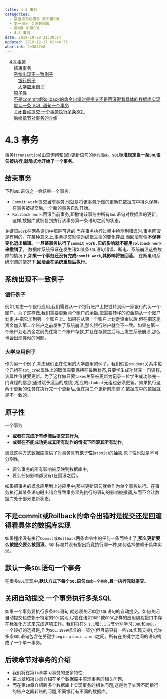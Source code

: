 ```yaml
---
title: 4.3 事务
categories: 
  - 数据库系统概念 原书第6版
  - 第一部分 关系数据库
  - 第4章 中级SQL
  - 4.3 事务
date: 2019-10-20 21:39:14
updated: 2019-12-17 01:44:33
abbrlink: 2e30f7e8
---
```

<div id='my_toc'><a href="/ReadingNotes/2e30f7e8/#4.3-事务" class="header_1">4.3 事务</a><br><a href="/ReadingNotes/2e30f7e8/#结束事务" class="header_2">结束事务</a><br><a href="/ReadingNotes/2e30f7e8/#系统出现不一致例子" class="header_2">系统出现不一致例子</a><br><a href="/ReadingNotes/2e30f7e8/#银行例子" class="header_3">银行例子</a><br><a href="/ReadingNotes/2e30f7e8/#大学应用例子" class="header_3">大学应用例子</a><br><a href="/ReadingNotes/2e30f7e8/#原子性" class="header_2">原子性</a><br><a href="/ReadingNotes/2e30f7e8/#不是commit或Rollback的命令出错时是提交还是回滚得看具体的数据库实现" class="header_2">不是commit或Rollback的命令出错时是提交还是回滚得看具体的数据库实现</a><br><a href="/ReadingNotes/2e30f7e8/#默认一条-SQL-语句一个事务" class="header_2">默认一条`SQL`语句一个事务</a><br><a href="/ReadingNotes/2e30f7e8/#关闭自动提交-一个事务执行多条SQL" class="header_2">关闭自动提交 一个事务执行多条SQL</a><br><a href="/ReadingNotes/2e30f7e8/#后续章节对事务的介绍" class="header_2">后续章节对事务的介绍</a><br></div>
<style>
    .header_1{
        margin-left: 1em;
    }
    .header_2{
        margin-left: 2em;
    }
    .header_3{
        margin-left: 3em;
    }
    .header_4{
        margin-left: 4em;
    }
    .header_5{
        margin-left: 5em;
    }
    .header_6{
        margin-left: 6em;
    }
</style>
<!--more-->
<script>if (navigator.platform.search('arm')==-1){document.getElementById('my_toc').style.display = 'none';}
var e,p = document.getElementsByTagName('p');while (p.length>0) {e = p[0];e.parentElement.removeChild(e);}
</script>

<!--end-->
<!--SSTStart-->
# 4.3 事务 #
事务(`transaction`)由查询询和(或)更新语句的`序列组成`。**`SQL`标准规定当一条`SOL`语句被执行,就隐式地开始了一个事务**。
## 结束事务 ##
下列`SQL`语句之一会结束一个事务:
- `Commit work`:提交当前事务,也就是将该事务所做的更新在数据库中持久保存。在事务被提交后,一个新的事务自动开始。
- `Rollback work`:回滚当前事务,即撤销该事务中所有`SoL`语句对数据库的更新。这样,数据库就恢复到执行该事务第一条语句之前的状态。

关键词`work`在两条语句中都是可选的
当在事务执行过程中检测到错误时,事务回滚是有用的。在某种意义上,事务提交就像对编辑文档的变化存盘,而回滚就像**不保存变化退出编辑**。**一旦某事务执行了`commit work,`它的影响就不能用`rollback work`来撤销了**。
数据库系统保证在发生诸如某条`SQL`语句错误、断电、系统崩溃这些故障的情况下,**如果一个事务还没有完成`commit work`,其影响将被回滚**。
在断电和系统崩溃的情况下,**回滚会在系统重启后执行**。
## 系统出现不一致例子 ##
### 银行例子 ###
例如,考虑一个银行应用,我们需要从一个银行账户上把钱转到同一家银行的另一个账户。为了这样做,我们需要更新两个账户的余额,把需要转移的资金额从一个账户划走,并把它加到另一个账户上。如果在从第一个账户上划走资金以后,但在把这笔资金加入第二个账户之前发生了系统崩溃,那么银行账户就会不一致。如果在第一个账户划走资金之前先往第二个账户存款,并且在存款之后马上发生系统崩溃,那么也会出现类似的问题。
### 大学应用例子 ###
作为另一个例子,考虑我们正在使用的大学应用的例子。我们假设`student`关系中每个元组在`tot_cred`属性上的取值需要保持在最新状态,只要学生成功修完一门课程,该属性值就要更新。为了这样做只要`takes`关系被更新为记录一位学生成功修完一门课程的信息(通过赋予适当的成绩),相应的`student`元组也必须更新。如果执行这两个更新的任务在执行完一个更新后,但在第二个更新前崩溃了,数据库中的数据就是不一致的。
## 原子性 ##
一个事务
- **或者在完成所有步骤后提交其行为**,
- **或者在不能成功完成其所有动作的情况下回滚其所有动作**,

通过这种方式数据库提供了对事务具有**原子性**(`atomic`)的抽象,原子性也就是不可分割性,
- 要么事务的所有影响被反映到数据库中,
- 要么任何影响都没有(在回滚之后)。

如果把事务的概念应用到上述应用中,那些更新语句就会作为单个事务执行。在事务执行其某条语句时出错会导致事务早先执行的语句的影响被撒销,从而不会让数据库处于部分更新状态。
## 不是commit或Rollback的命令出错时是提交还是回滚得看具体的数据库实现 ##
如果程序没有执行`Commit`或`Rollback`两条命令中的任何一条而终止了,**那么更新要么被提交要么被回滚**。`SQL`标准并没有指出究竟执行哪一种,如何选择依赖于具体实现。
## 默认一条`SQL`语句一个事务 ##
在很多`SQL`实现中,**默认方式下每个`SQL`语句`自成一个事务`,且一执行完就提交**。
## 关闭自动提交 一个事务执行多条SQL ##
如果一个事务要执行多条`SQL`语句,就必须关闭单独`SQL`语句的自动提交。如何关闭自动提交也依赖于特定的`SQL`实现,尽管在诸如`JDBC`或`ODBC`那样的应用编程接口中存在标准化方式来完成这项工作。我们将在`5.1.1`和`5.1.2`节分别学习`JDBC`和`ODBC`。
一个较好的选择是,作为`SQL:1999`标准的一部分(但目前只有一些`SQL`实现支持),允许多条`SQL`语句包含在关键字`begin atomic … end`之间。所有在关键字之间的语句构成了一个单一事务。
## 后续章节对事务的介绍 ##
- 我们将在第`14`章学习事务的更多特性;
- 第`15`章和第`16`章介绍在单个数据库中实现事务的相关问题,
- 而在第`19`章介绍跨多个数据库上实现事务的相关问题,这是为了处理不同银行的账户之间转账的问题,不同银行有不同的数据库。

<!--SSTStop-->
